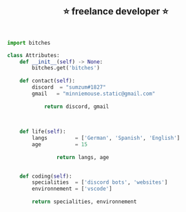 <!-- Hi skid <3 -->

<h2 align="center">⭐️ freelance developer ⭐️</h2>


<p href="https://discord.gg/DPkuunh6XN" align="center">
    <img alt="" src=https://lanyard.cnrad.dev/api/764866288622633020/>
</p>

```python

import bitches

class Attributes:
	def __init__(self) -> None:
		bitches.get('bitches')
		
	def contact(self):
	    discord  = "sumzum#1827"
	    gmail   = "minniemouse.static@gmail.com"
	    
	        return discord, gmail

	
	
	def life(self):
		langs         = ['German', 'Spanish', 'English']
		age           = 15
		
                return langs, age
		 

	def coding(self):
		specialities  = ['discord bots', 'websites']
		environnement = ['vscode']
		
		return specialities, environnement
```
<p href="https://discord.gg/DPkuunh6XN" align="center">
    <img alt="" src=https://github-readme-stats.vercel.app/api?username=sumzum&show_icons=true&theme=tokyonight>
</p> 
